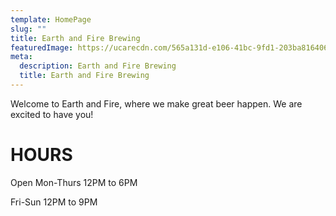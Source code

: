 ```yaml
---
template: HomePage
slug: ""
title: Earth and Fire Brewing
featuredImage: https://ucarecdn.com/565a131d-e106-41bc-9fd1-203ba816406f/
meta:
  description: Earth and Fire Brewing
  title: Earth and Fire Brewing
---
```


Welcome to Earth and Fire, where we make great beer happen. We are excited to have you!

# HOURS
Open
Mon-Thurs
12PM to 6PM

Fri-Sun
12PM to 9PM